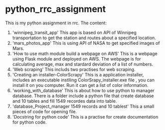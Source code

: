 # python_rrc_assignment
This is my python assignment in rrc.
The content:
1. 'winnipeg_transit_app' This app is based on API of Winnipeg transportation to get the station and routes about a specified location.
2. 'mars_photos_app' This is using API of NASA to get specified images of Mars.
3. 'How to use math module build a webpage on AWS' This is a webpage using Flask module and deployed on AWS. The webpage is for calculating average, max and stardard deviation of a list of numbers.
4. 'Web scraping' This includs two practises for web scraping.
5. 'Creating an installer-ColorScrapy' This is a application installer, includes an executable instlling ColorSrapy_installer.exe file , you can install it on you computer. Run it can get a list of color information.
6. 'working_with_database' This is about how to use python to manager database. There is a folder include a python file that create database and 10 tables and fill 1549 recordes data into table.
7. 'database_Project_manager 1549 records and 10 tablest'  This a small pieces of code for opening file.
8. 'Docstring for python code' This is a practise for create documentation for python code.

